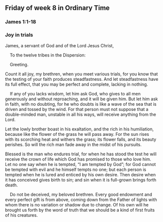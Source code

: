 ## Friday of week 8 in Ordinary Time

### James 1:1-18

### Joy in trials

James, a servant of God and of the Lord Jesus Christ,

    To the twelve tribes in the Dispersion:

    Greeting.

Count it all joy, my brethren, when you meet various trials, for you know that the testing of your faith produces steadfastness. And let steadfastness have its full effect, that you may be perfect and complete, lacking in nothing.

    If any of you lacks wisdom, let him ask God, who gives to all men generously and without reproaching, and it will be given him. But let him ask in faith, with no doubting, for he who doubts is like a wave of the sea that is driven and tossed by the wind. For that person must not suppose that a double-minded man, unstable in all his ways, will receive anything from the Lord.

Let the lowly brother boast in his exaltation, and the rich in his humiliation, because like the flower of the grass he will pass away. For the sun rises with its scorching heat and withers the grass; its flower falls, and its beauty perishes. So will the rich man fade away in the midst of his pursuits.

Blessed is the man who endures trial, for when he has stood the test he will receive the crown of life which God has promised to those who love him. Let no one say when he is tempted, “I am tempted by God”; for God cannot be tempted with evil and he himself tempts no one; but each person is tempted when he is lured and enticed by his own desire. Then desire when it has conceived gives birth to sin; and sin when it is full-grown brings forth death.

    Do not be deceived, my beloved brethren. Every good endowment and every perfect gift is from above, coming down from the Father of lights with whom there is no variation or shadow due to change. Of his own will he brought us forth by the word of truth that we should be a kind of first fruits of his creatures.